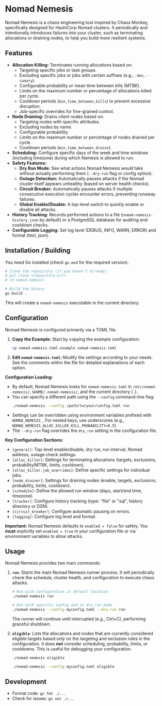 # Nomad Nemesis

Nomad Nemesis is a chaos engineering tool inspired by Chaos Monkey, specifically designed for HashiCorp Nomad clusters. It periodically and intentionally introduces failures into your cluster, such as terminating allocations or draining nodes, to help you build more resilient systems.

## Features

*   **Allocation Killing:** Terminates running allocations based on:
    *   Targeting specific jobs or task groups.
    *   Excluding specific jobs or jobs with certain suffixes (e.g., `-dev`, `-canary`).
    *   Configurable probability or mean time between kills (MTBK).
    *   Limits on the maximum number or percentage of allocations killed per cycle.
    *   Cooldown periods (`min_time_between_kills`) to prevent excessive disruption.
    *   Job-specific overrides for fine-grained control.
*   **Node Draining:** Drains client nodes based on:
    *   Targeting nodes with specific attributes.
    *   Excluding nodes by name.
    *   Configurable probability.
    *   Limits on the maximum number or percentage of nodes drained per cycle.
    *   Cooldown periods (`min_time_between_drains`).
*   **Scheduling:** Configure specific days of the week and time windows (including timezone) during which Nemesis is allowed to run.
*   **Safety Features:**
    *   **Dry Run Mode:** See what actions Nomad Nemesis *would* take without actually performing them (`--dry-run` flag or config option).
    *   **Outage Detection:** Automatically pauses attacks if the Nomad cluster itself appears unhealthy (based on server health checks).
    *   **Circuit Breaker:** Automatically pauses attacks if multiple consecutive execution cycles encounter errors, preventing runaway failures.
    *   **Global Enable/Disable:** A top-level switch to quickly enable or disable all attacks.
*   **History Tracking:** Records performed actions to a file (`nomad-nemesis-history.json` by default) or a PostgreSQL database for auditing and cooldown checks.
*   **Configurable Logging:** Set log level (DEBUG, INFO, WARN, ERROR) and format (text, json).

## Installation / Building

You need Go installed (check `go.mod` for the required version).

```bash
# Clone the repository (if you haven't already)
# git clone <repository-url>
# cd nomad-nemesis

# Build the binary
go build .
```

This will create a `nomad-nemesis` executable in the current directory.

## Configuration

Nomad Nemesis is configured primarily via a TOML file.

1.  **Copy the Example:** Start by copying the example configuration:
    ```bash
    cp nomad-nemesis.toml.example nomad-nemesis.toml
    ```
2.  **Edit `nomad-nemesis.toml`:** Modify the settings according to your needs. See the comments within the file for detailed explanations of each option.

**Configuration Loading:**

*   By default, Nomad Nemesis looks for `nomad-nemesis.toml` in `/etc/nomad-nemesis/`, `$HOME/.nomad-nemesis/`, and the current directory (`.`).
*   You can specify a different path using the `--config` command-line flag:
    ```bash
    ./nomad-nemesis --config /path/to/your/config.toml run
    ```
*   Settings can be overridden using environment variables prefixed with `NOMAD_NEMESIS_`. For nested keys, use underscores (e.g., `NOMAD_NEMESIS_ALLOC_KILLER_KILL_PROBABILITY=0.5`).
*   The `--dry-run` flag overrides the `dry_run` setting in the configuration file.

**Key Configuration Sections:**

*   `[general]`: Top-level enable/disable, dry run, run interval, Nomad address, outage check settings.
*   `[alloc_killer]`: Settings for terminating allocations (targets, exclusions, probability/MTBK, limits, cooldown).
*   `[alloc_killer.job_overrides]`: Define specific settings for individual jobs.
*   `[node_drainer]`: Settings for draining nodes (enable, targets, exclusions, probability, limits, cooldown).
*   `[schedule]`: Define the allowed run window (days, start/end time, timezone).
*   `[tracker]`: Configure history tracking (type: "file" or "sql", history directory or DSN).
*   `[circuit_breaker]`: Configure automatic pausing on errors.
*   `[logging]`: Configure log level and format.

**Important:** Nomad Nemesis defaults to `enabled = false` for safety. You **must** explicitly set `enabled = true` in your configuration file or via environment variables to allow attacks.

## Usage

Nomad Nemesis provides two main commands:

1.  **`run`**: Starts the main Nomad Nemesis runner process. It will periodically check the schedule, cluster health, and configuration to execute chaos attacks.
    ```bash
    # Run with configuration in default location
    ./nomad-nemesis run

    # Run with specific config and in dry-run mode
    ./nomad-nemesis --config myconfig.toml --dry-run run
    ```
    The runner will continue until interrupted (e.g., Ctrl+C), performing graceful shutdown.

2.  **`eligible`**: Lists the allocations and nodes that are currently considered eligible targets based *only* on the targeting and exclusion rules in the configuration. It does **not** consider scheduling, probability, limits, or cooldowns. This is useful for debugging your configuration.
    ```bash
    ./nomad-nemesis eligible

    ./nomad-nemesis --config myconfig.toml eligible
    ```

## Development

*   Format code: `go fmt ./...`
*   Check for issues: `go vet ./...` 
